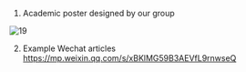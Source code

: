 1. Academic poster designed by our group

![19](https://user-images.githubusercontent.com/82093042/114301187-53977800-9af6-11eb-86c3-589547063832.jpg)

2. Example Wechat articles
https://mp.weixin.qq.com/s/xBKlMG59B3AEVfL9rnwseQ
